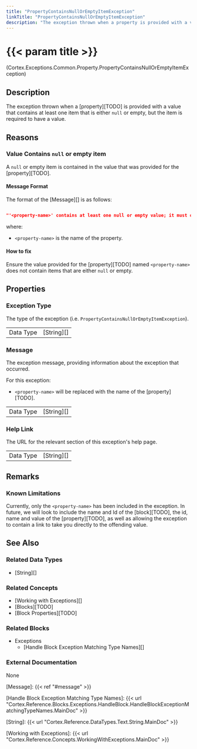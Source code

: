 ```yaml
---
title: "PropertyContainsNullOrEmptyItemException"
linkTitle: "PropertyContainsNullOrEmptyItemException"
description: "The exception thrown when a property is provided with a value that contains at least one item that is either `null` or empty, but the item is required to have a value."
---
```


# {{< param title >}}

<p class="namespace">(Cortex.Exceptions.Common.Property.PropertyContainsNullOrEmptyItemException)</p>

## Description

The exception thrown when a [property][TODO] is provided with a value that contains at least one item that is either `null` or empty, but the item is required to have a value.

## Reasons

### Value Contains `null` or empty item

A `null` or empty item is contained in the value that was provided for the [property][TODO].

#### Message Format

The format of the [Message][] is as follows:

```json

"'<property-name>' contains at least one null or empty value; it must only contain values that are not null or empty.\r\nPlease click the HelpLink for more information on how to fix this."
```

where:

* `<property-name>` is the name of the property.

#### How to fix

Ensure the value provided for the [property][TODO] named `<property-name>` does not contain items that are either `null` or empty.

## Properties

### Exception Type

The type of the exception (i.e. `PropertyContainsNullOrEmptyItemException`).

| | |
|-----------|------------|
| Data Type | [String][] |

### Message

The exception message, providing information about the exception that occurred.

For this exception:

* `<property-name>` will be replaced with the name of the [property][TODO].

| | |
|-----------|------------|
| Data Type | [String][] |

### Help Link

The URL for the relevant section of this exception's help page.

| | |
|-----------|------------|
| Data Type | [String][] |

## Remarks

### Known Limitations

Currently, only the `<property-name>` has been included in the exception. In future, we will look to include the name and Id of the [block][TODO], the id, name and value of the [property][TODO], as well as allowing the exception to contain a link to take you directly to the offending value.

## See Also

### Related Data Types

* [String][]

### Related Concepts

* [Working with Exceptions][]
* [Blocks][TODO]
* [Block Properties][TODO]

### Related Blocks

* Exceptions
  * [Handle Block Exception Matching Type Names][]
  
### External Documentation

None

[Message]: {{< ref "#message" >}}

[Handle Block Exception Matching Type Names]: {{< url "Cortex.Reference.Blocks.Exceptions.HandleBlock.HandleBlockExceptionMatchingTypeNames.MainDoc" >}}

[String]: {{< url "Cortex.Reference.DataTypes.Text.String.MainDoc" >}}

[Working with Exceptions]: {{< url "Cortex.Reference.Concepts.WorkingWithExceptions.MainDoc" >}}
